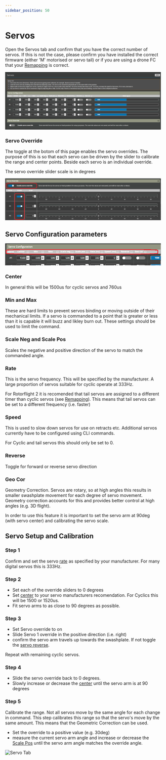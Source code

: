 ```yaml
---
sidebar_position: 50
---
```


# Servos
Open the Servos tab and confirm that you have the correct number of servos. If this is not the case, please confirm you have installed the correct firmware (either 'M' motorised or servo tail) or if you are using a drone FC that your [Remapping](Remapping.md)  is correct.

![Servo Tab](./img/servo_1.png)

### Servo Override
The toggle at the botom of this page enables the servo overrides. The purpose of this is so that each servo can be driven by the slider to calibrate the range and center points. Beside each servo is an individual override.

The servo override slider scale is in degrees

![Servo Tab](./img/servo_2.png)

## Servo Configuration parameters 
![Servo Tab](./img/servo_3.png)

### Center
In general this will be 1500us for cyclic servos and 760us

### Min and Max
These are hard limits to prevent servos binding or moving outside of their mechanical limits. If a servo is commanded to a point that is greater or less than it is capable it will buzz and likley burn out. These settings should be used to limit the command.

### Scale Neg and Scale Pos
Scales the negative and positive direction of the servo to match the commanded angle.

### Rate 
This is the servo frequency. This will be specified by the manufacturer. A large proportion of servos suitable for cyclic operate at 333Hz.  

For Rotorflight 2 it is recomended that tail servos are assigned to a different timer than cyclic servos (see [Remapping](Remapping.md)). This means that tail servos can be set to a different frequency (i.e. faster)  

### Speed
This is used to slow down servos for use on retracts etc. Additional servos currently have to be configured using CLI commands. 

For Cyclic and tail servos this should only be set to 0. 

### Reverse
Toggle for forward or reverse servo direction

### Geo Cor
Geometry Correction. Servos are rotary, so at high angles this results in smaller swashplate movement for each degree of servo movement. Geometry correction accounts for this and provides better control at high angles (e.g. 3D flight).

In order to use this feature it is important to set the servo arm at 90deg (with servo center) and calibrating the servo scale. 

## Servo Setup and Calibration
### Step 1
Confirm and set the servo [rate](#rate) as specified by your manufacturer. For many digital servos this is 333Hz.

### Step 2
* Set each of the override sliders to 0 degrees
* Set [center](#center) to your servo manufacturers recomendation. For Cyclics this will be 1500 or 1520us. 
* Fit servo arms to as close to 90 degrees as possible.

### Step 3
* Set Servo override to on
* Slide Servo 1 override in the positive direction (i.e. right)
* confirm the servo arm travels up towards the swashplate. If not toggle the [servo reverse](#reverse).

Repeat with remaining cyclic servos.

### Step 4
* Slide the servo override back to 0 degrees. 
* Slowly increase or decrease the [center](#center) until the servo arm is at 90 degrees

### Step 5
Calibrate the range. Not all servos move by the same angle for each change in command. This step calibrates this range so that the servo's move by the same amount. This means that the Geometric Correction can be used.
* Set the override to a positive value (e.g. 30deg)
* measure the current servo arm angle and increase or decrease the [Scale Pos](#scale-neg-and-scale-pos) until the servo arm angle matches the override angle.

![Servo Tab](./img/servo_5.png)




